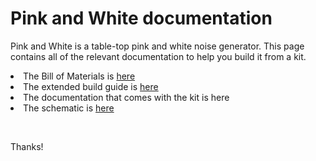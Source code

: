 <p><h1>Pink and White documentation</h1></p>
<p>Pink and White is a table-top pink and white noise generator. This page contains all of the relevant documentation to help you build it from a kit.</p>
<p><li>The Bill of Materials is <a href="Documents/BOM.md" target="_blank">here</a></li>
   <li>The extended build guide is <a href="https://github.com/ge-ep/pinkandwhite/blob/main/Documents/buildguide.md" target="_blank">here</a></li>
   <li>The documentation that comes with the kit is here</li>
   <li>The schematic is <a href="github.com/ge-ep/pinkandwhite/blob/main/Documents/pinkandwhite-schematic.pdf" target="_blank">here</a></li></p>
<br>
<p>Thanks!</p>
